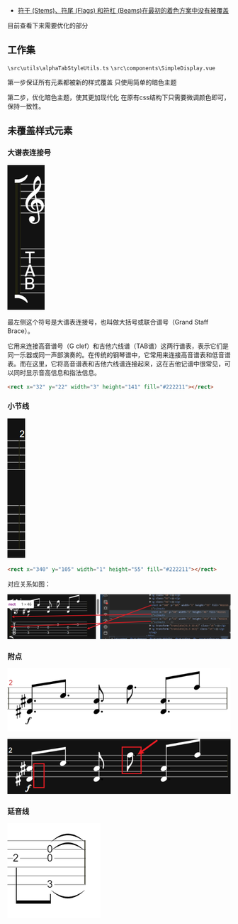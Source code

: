 
- [符干 (Stems)、符尾 (Flags) 和符杠 (Beams)在最初的着色方案中没有被覆盖](../issue/imcomplete-apply.md)

目前查看下来需要优化的部分

## 工作集

`\src\utils\alphaTabStyleUtils.ts`
`\src\components\SimpleDisplay.vue`

第一步保证所有元素都被新的样式覆盖
只使用简单的暗色主题


第二步，优化暗色主题，使其更加现代化
在原有css结构下只需要微调颜色即可，保持一致性。

## 未覆盖样式元素

### 大谱表连接号

![大谱表连接号](image.png)

最左侧这个符号是大谱表连接号，也叫做大括号或联合谱号（Grand Staff Brace）。

它用来连接高音谱号（G clef）和吉他六线谱（TAB谱）这两行谱表，表示它们是同一乐器或同一声部演奏的。在传统的钢琴谱中，它常用来连接高音谱表和低音谱表。而在这里，它将高音谱表和吉他六线谱连接起来，这在吉他记谱中很常见，可以同时显示音高信息和指法信息。

```html
<rect x="32" y="22" width="3" height="141" fill="#222211"></rect>
```

### 小节线

![小节线](image-3.png)

```html
<rect x="340" y="105" width="1" height="55" fill="#222211"></rect>
```

对应关系如图：

![对应关系](image-4.png)

### 附点

![正常附点](image-1.png)

![没有被赋予样式的附点](image-2.png)

### 延音线

![延音线](image-5.png)